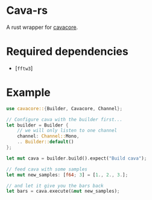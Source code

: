 # Cava-rs

A rust wrapper for [cavacore].

# Required dependencies

- [`fftw3`]

# Example

```rs
use cavacore::{Builder, Cavacore, Channel};

// Configure cava with the builder first...
let builder = Builder {
    // we will only listen to one channel
    channel: Channel::Mono,
    .. Builder::default()
};

let mut cava = builder.build().expect("Build cava");

// feed cava with some samples
let mut new_samples: [f64; 3] = [1., 2., 3.];

// and let it give you the bars back
let bars = cava.execute(&mut new_samples);
```

[cavacore]: https://github.com/karlstav/cava/blob/master/CAVACORE.md
[fftw]: http://www.fftw.org/
